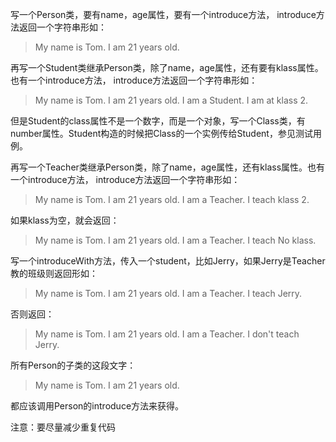 写一个Person类，要有name，age属性，要有一个introduce方法，
introduce方法返回一个字符串形如：

>My name is Tom. I am 21 years old.

再写一个Student类继承Person类，除了name，age属性，还有要有klass属性。也有一个introduce方法，
introduce方法返回一个字符串形如：

>My name is Tom. I am 21 years old. I am a Student. I am at klass 2.

但是Student的class属性不是一个数字，而是一个对象，写一个Class类，有number属性。Student构造的时候把Class的一个实例传给Student，参见测试用例。

再写一个Teacher类继承Person类，除了name，age属性，还有klass属性。也有一个introduce方法，
introduce方法返回一个字符串形如：

>My name is Tom. I am 21 years old. I am a Teacher. I teach klass 2.

如果klass为空，就会返回：

>My name is Tom. I am 21 years old. I am a Teacher. I teach No klass.

写一个introduceWith方法，传入一个student，比如Jerry，如果Jerry是Teacher教的班级则返回形如：

>My name is Tom. I am 21 years old. I am a Teacher. I teach Jerry.

否则返回：

>My name is Tom. I am 21 years old. I am a Teacher. I don't teach Jerry.

所有Person的子类的这段文字：

>My name is Tom. I am 21 years old.

都应该调用Person的introduce方法来获得。

注意：要尽量减少重复代码
